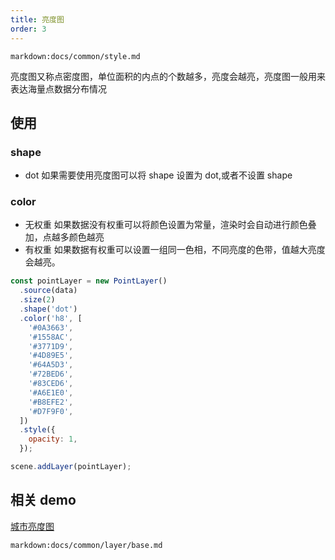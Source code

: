 ```yaml
---
title: 亮度图
order: 3
---
```


`markdown:docs/common/style.md`

亮度图又称点密度图，单位面积的内点的个数越多，亮度会越亮，亮度图一般用来表达海量点数据分布情况

## 使用

### shape

- dot 如果需要使用亮度图可以将 shape 设置为 dot,或者不设置 shape

### color

- 无权重
  如果数据没有权重可以将颜色设置为常量，渲染时会自动进行颜色叠加，点越多颜色越亮
- 有权重
  如果数据有权重可以设置一组同一色相，不同亮度的色带，值越大亮度会越亮。

```javascript
const pointLayer = new PointLayer()
  .source(data)
  .size(2)
  .shape('dot')
  .color('h8', [
    '#0A3663',
    '#1558AC',
    '#3771D9',
    '#4D89E5',
    '#64A5D3',
    '#72BED6',
    '#83CED6',
    '#A6E1E0',
    '#B8EFE2',
    '#D7F9F0',
  ])
  .style({
    opacity: 1,
  });

scene.addLayer(pointLayer);
```

## 相关 demo

[城市亮度图](../../../examples/point/dot#normal2)

`markdown:docs/common/layer/base.md`
